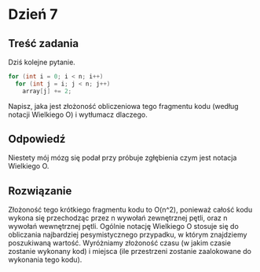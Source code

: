 # Dzień 7

## Treść zadania
Dziś kolejne pytanie.

```c#
for (int i = 0; i < n; i++)
  for (int j = i; j < n; j++)
    array[j] += 2;
```
Napisz, jaka jest złożoność obliczeniowa tego fragmentu kodu (według notacji Wielkiego O) i wytłumacz dlaczego.

## Odpowiedź
Niestety mój mózg się podał przy próbuje zgłębienia czym jest notacja Wielkiego O.   

## Rozwiązanie
Złożoność tego krótkiego fragmentu kodu to O(n^2), ponieważ całość kodu wykona się przechodząc przez n wywołań zewnętrznej pętli, oraz n wywołań wewnętrznej pętli.
Ogólnie notację Wielkiego O stosuje się do obliczania najbardziej pesymistycznego przypadku, w którym znajdziemy poszukiwaną wartość.
Wyróżniamy złożoność czasu  (w jakim czasie zostanie wykonany kod) i miejsca (ile przestrzeni zostanie zaalokowane do wykonania tego kodu).